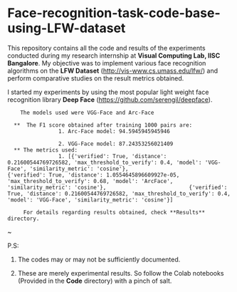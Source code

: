 # Face-recognition-task-code-base-using-LFW-dataset

This repository contains all the code and results of the experiments conducted during my research internship at **Visual Computing Lab, IISC Bangalore**. My objective was to implement various face recognition algorithms on the **LFW Dataset** (http://vis-www.cs.umass.edu/lfw/) and perform comparative studies on the result metrics obtained.

 I started my experiments by using the most popular light weight face recognition library **Deep Face** (https://github.com/serengil/deepface). 

        The models used were VGG-Face and Arc-Face 
      
      **  The F1 score obtained after training 1000 pairs are:
                    1. Arc-Face model: 94.5945945945946
                    
                    2. VGG-Face model: 87.24353256021409
      ** The metrics used:
                    1. [{'verified': True, 'distance': 0.21600544769726582, 'max_threshold_to_verify': 0.4, 'model': 'VGG-Face', 'similarity_metric': 'cosine'},                            {'verified': True, 'distance': 1.0554645896609927e-05, 'max_threshold_to_verify': 0.68, 'model': 'ArcFace', 'similarity_metric': 'cosine'},                          {'verified': True, 'distance': 0.21600544769726582, 'max_threshold_to_verify': 0.4, 'model': 'VGG-Face', 'similarity_metric': 'cosine'}]
                    
         For details regarding results obtained, check **Results** directory.
         
 ~

P.S: 
 1. The codes may or may not be sufficiently documented.

2. These are merely experimental results. So follow the Colab notebooks (Provided in the **Code** directory) with a pinch of salt.
